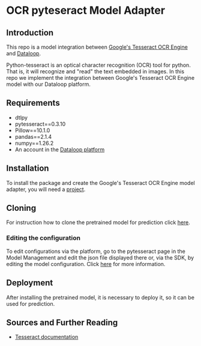 # OCR pyteseract Model Adapter

## Introduction

This repo is a model integration between [Google's Tesseract OCR Engine](https://github.com/madmaze/pytesseract)
and [Dataloop](https://dataloop.ai/).

Python-tesseract is an optical character recognition (OCR) tool for python.
That is, it will recognize and "read" the text embedded in images. In this repo we implement the integration between Google's Tesseract OCR Engine
model with our Dataloop platform.

## Requirements

- dtlpy
- pytesseract==0.3.10
- Pillow==10.1.0
- pandas==2.1.4
- numpy==1.26.2
- An account in the [Dataloop platform](https://console.dataloop.ai/)

## Installation

To install the package and create the Google's Tesseract OCR Engine model adapter, you will need a [project](https://developers.dataloop.ai/tutorials/getting_started/sdk_overview/chapter/#to-create-a-new-project).

## Cloning

For instruction how to clone the pretrained model for prediction
click [here](https://developers.dataloop.ai/tutorials/model_management/ai_library/chapter/#predicting).

### Editing the configuration

To edit configurations via the platform, go to the pytesseract page in the Model Management and edit the json file displayed there or, via the SDK, by editing the model configuration.
Click [here](https://developers.dataloop.ai/tutorials/model_management/ai_library/chapter/#model-configuration) for more information.

## Deployment

After installing the pretrained model, it is necessary to deploy it, so it can be used
for prediction.

## Sources and Further Reading

- [Tesseract documentation](https://github.com/tesseract-ocr/tesseract?tab=readme-ov-file)
